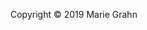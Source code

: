 Copyright &copy; 2019 Marie Grahn
[<i class="fab fa-linkedin fa-lg">](https://www.linkedin.com/in/marie-grahn-32548811a/)</i>
